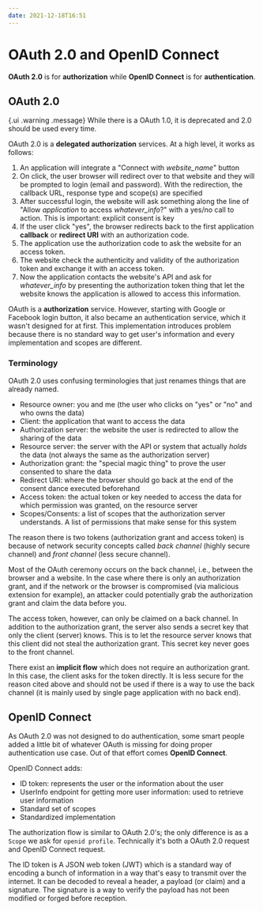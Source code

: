 ```yaml
---
date: 2021-12-18T16:51
---
```


OAuth 2.0 and OpenID Connect
============================

**OAuth 2.0** is for **authorization** while **OpenID Connect** is for
**authentication**.

OAuth 2.0
---------

{.ui .warning .message}
While there is a OAuth 1.0, it is deprecated and 2.0 should be used
every time.

OAuth 2.0 is a **delegated authorization** services. At a high level, it
works as follows:

1.  An application will integrate a "Connect with *website\_name*"
    button
2.  On click, the user browser will redirect over to that website and
    they will be prompted to login (email and password). With the
    redirection, the callback URL, response type and scope(s) are
    specified
3.  After successful login, the website will ask something along the
    line of "Allow *application* to access *whatever\_info*?" with a
    yes/no call to action. This is important: explicit consent is key
4.  If the user click "yes", the browser redirects back to the first
    application **callback** or **redirect URI** with an authorization
    code.
5.  The application use the authorization code to ask the website for an
    access token.
6.  The website check the authenticity and validity of the authorization
    token and exchange it with an access token.
7.  Now the application contacts the website's API and ask for
    *whatever\_info* by presenting the authorization token thing that
    let the website knows the application is allowed to access this
    information.

OAuth is a **authorization** service. However, starting with Google or
Facebook login button, it also became an authentication service, which
it wasn't designed for at first. This implementation introduces problem
because there is no standard way to get user's information and every
implementation and scopes are different.

### Terminology

OAuth 2.0 uses confusing terminologies that just renames things that are
already named.

-   Resource owner: you and me (the user who clicks on "yes" or "no" and
    who owns the data)
-   Client: the application that want to access the data
-   Authorization server: the website the user is redirected to allow
    the sharing of the data
-   Resource server: the server with the API or system that actually
    *holds* the data (not always the same as the authorization server)
-   Authorization grant: the "special magic thing" to prove the user
    consented to share the data
-   Redirect URI: where the browser should go back at the end of the
    consent dance executed beforehand
-   Access token: the actual token or key needed to access the data for
    which permission was granted, on the resource server
-   Scopes/Consents: a list of scopes that the authorization server
    understands. A list of permissions that make sense for this system

The reason there is two tokens (authorization grant and access token) is
because of network security concepts called *back channel* (highly
secure channel) and *front channel* (less secure channel).

Most of the OAuth ceremony occurs on the back channel, i.e., between the
browser and a website. In the case where there is only an authorization
grant, and if the network or the browser is compromised (via malicious
extension for example), an attacker could potentially grab the
authorization grant and claim the data before you.

The access token, however, can only be claimed on a back channel. In
addition to the authorization grant, the server also sends a secret key
that only the client (server) knows. This is to let the resource server
knows that this client did not steal the authorization grant. This
secret key never goes to the front channel.

There exist an **implicit flow** which does not require an authorization
grant. In this case, the client asks for the token directly. It is less
secure for the reason cited above and should not be used if there is a
way to use the back channel (it is mainly used by single page
application with no back end).

OpenID Connect
--------------

As OAuth 2.0 was not designed to do authentication, some smart people
added a little bit of whatever OAuth is missing for doing proper
authentication use case. Out of that effort comes **OpenID Connect**.

OpenID Connect adds:

-   ID token: represents the user or the information about the user
-   UserInfo endpoint for getting more user information: used to
    retrieve user information
-   Standard set of scopes
-   Standardized implementation

The authorization flow is similar to OAuth 2.0's; the only difference is
as a `Scope` we ask for `openid profile`. Technically it's both a OAuth
2.0 request and OpenID Connect request.

The ID token is A JSON web token (JWT) which is a standard way of
encoding a bunch of information in a way that's easy to transmit over
the internet. It can be decoded to reveal a header, a payload (or claim)
and a signature. The signature is a way to verify the payload has not
been modified or forged before reception.
